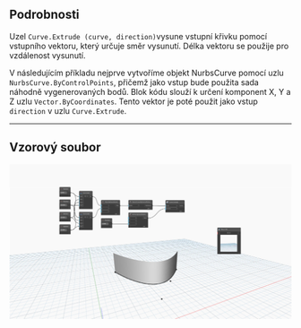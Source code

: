 ## Podrobnosti
Uzel `Curve.Extrude (curve, direction)`vysune vstupní křivku pomocí vstupního vektoru, který určuje směr vysunutí. Délka vektoru se použije pro vzdálenost vysunutí.

V následujícím příkladu nejprve vytvoříme objekt NurbsCurve pomocí uzlu `NurbsCurve.ByControlPoints`, přičemž jako vstup bude použita sada náhodně vygenerovaných bodů. Blok kódu slouží k určení komponent X, Y a Z uzlu `Vector.ByCoordinates`. Tento vektor je poté použit jako vstup `direction` v uzlu `Curve.Extrude`.
___
## Vzorový soubor

![Curve.Extrude(curve, direction)](./Autodesk.DesignScript.Geometry.Curve.Extrude(curve,%20direction)_img.jpg)
